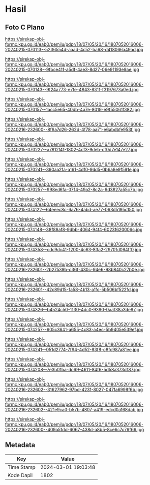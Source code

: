 # Hasil

## Foto C Plano

https://sirekap-obj-formc.kpu.go.id/eab0/pemilu/pdpr/18/07/05/20/16/1807052016006-20240215-070113--5236554d-aaad-4c52-ba68-d418066a49ad.jpg

https://sirekap-obj-formc.kpu.go.id/eab0/pemilu/pdpr/18/07/05/20/16/1807052016006-20240215-070128--9fbce411-a5df-4ae3-8d27-06e91193e9ae.jpg

https://sirekap-obj-formc.kpu.go.id/eab0/pemilu/pdpr/18/07/05/20/16/1807052016006-20240215-070143--9f24a773-e7fe-4843-831f-f3197673a0ed.jpg

https://sirekap-obj-formc.kpu.go.id/eab0/pemilu/pdpr/18/07/05/20/16/1807052016006-20240215-070157--1acc5e65-40db-4a7e-8019-e9f55061f382.jpg

https://sirekap-obj-formc.kpu.go.id/eab0/pemilu/pdpr/18/07/05/20/16/1807052016006-20240216-232600--8f9a7d26-262d-4f78-aa71-e6abdbfe953f.jpg

https://sirekap-obj-formc.kpu.go.id/eab0/pemilu/pdpr/18/07/05/20/16/1807052016006-20240215-070227--a7812f41-1802-4cf3-9deb-cf0d7e147e27.jpg

https://sirekap-obj-formc.kpu.go.id/eab0/pemilu/pdpr/18/07/05/20/16/1807052016006-20240215-070241--390aa21a-a161-4df0-9dd5-0b6a8e9f591e.jpg

https://sirekap-obj-formc.kpu.go.id/eab0/pemilu/pdpr/18/07/05/20/16/1807052016006-20240215-070257--998ed6fa-0714-49a2-8c2a-6d3827a55c7b.jpg

https://sirekap-obj-formc.kpu.go.id/eab0/pemilu/pdpr/18/07/05/20/16/1807052016006-20240215-074122--64eeec8c-6a76-4abd-ae77-063d5195c150.jpg

https://sirekap-obj-formc.kpu.go.id/eab0/pemilu/pdpr/18/07/05/20/16/1807052016006-20240215-074148--38f89af8-9dbb-4064-94f4-6023f620006c.jpg

https://sirekap-obj-formc.kpu.go.id/eab0/pemilu/pdpr/18/07/05/20/16/1807052016006-20240215-074358--cdc9dc41-1200-4c63-83a2-29701d064ff0.jpg

https://sirekap-obj-formc.kpu.go.id/eab0/pemilu/pdpr/18/07/05/20/16/1807052016006-20240216-232601--2b27539b-c36f-430c-94e6-98b840c27b0e.jpg

https://sirekap-obj-formc.kpu.go.id/eab0/pemilu/pdpr/18/07/05/20/16/1807052016006-20240216-232601--42c89d15-1a58-4b13-a1fc-5b506bf522fd.jpg

https://sirekap-obj-formc.kpu.go.id/eab0/pemilu/pdpr/18/07/05/20/16/1807052016006-20240215-074326--b4524c50-1130-4dc0-9390-0aa138a3de97.jpg

https://sirekap-obj-formc.kpu.go.id/eab0/pemilu/pdpr/18/07/05/20/16/1807052016006-20240215-074257--905c3641-a655-4c83-a4ec-5b9405e539ef.jpg

https://sirekap-obj-formc.kpu.go.id/eab0/pemilu/pdpr/18/07/05/20/16/1807052016006-20240215-074241--051d2774-7f94-4d52-83f8-c8fc987a81ee.jpg

https://sirekap-obj-formc.kpu.go.id/eab0/pemilu/pdpr/18/07/05/20/16/1807052016006-20240215-074208--7e3b01ba-dc69-4611-84f6-5d58a373d187.jpg

https://sirekap-obj-formc.kpu.go.id/eab0/pemilu/pdpr/18/07/05/20/16/1807052016006-20240216-232602--31627962-97bd-4231-8027-047fa6998f6b.jpg

https://sirekap-obj-formc.kpu.go.id/eab0/pemilu/pdpr/18/07/05/20/16/1807052016006-20240216-232602--421e9ca0-b57b-4807-a419-edcd0a168dab.jpg

https://sirekap-obj-formc.kpu.go.id/eab0/pemilu/pdpr/18/07/05/20/16/1807052016006-20240216-232600--409a51dd-6067-438d-a8b5-8ce6c7c79f69.jpg


## Metadata

| Key        | Value               |
| ---------- | ------------------- |
| Time Stamp | 2024-03-01 19:03:48 |
| Kode Dapil | 1802                |



